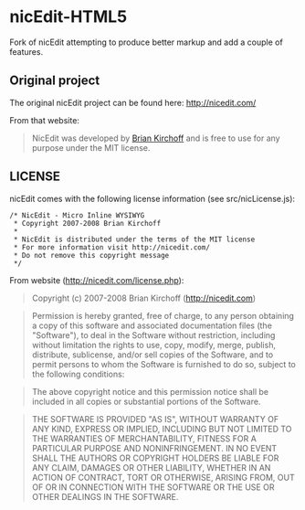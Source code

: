 nicEdit-HTML5
=============

Fork of nicEdit attempting to produce better markup and add a couple of features.

## Original project
The original nicEdit project can be found here: http://nicedit.com/

From that website:
> NicEdit was developed by [Brian Kirchoff](http://bkirchoff.com/) and is free to use for any purpose under the MIT license.

## LICENSE
nicEdit comes with the following license information (see src/nicLicense.js):
```
/* NicEdit - Micro Inline WYSIWYG
 * Copyright 2007-2008 Brian Kirchoff
 *
 * NicEdit is distributed under the terms of the MIT license
 * For more information visit http://nicedit.com/
 * Do not remove this copyright message
 */
 ```
 
From website (http://nicedit.com/license.php):
> Copyright (c) 2007-2008 Brian Kirchoff (http://nicedit.com)

> Permission is hereby granted, free of charge, to any person obtaining a copy of this software and associated documentation files (the "Software"), to deal in the Software without restriction, including without limitation the rights to use, copy, modify, merge, publish, distribute, sublicense, and/or sell copies of the Software, and to permit persons to whom the Software is furnished to do so, subject to the following conditions:

> The above copyright notice and this permission notice shall be included in all copies or substantial portions of the Software.

> THE SOFTWARE IS PROVIDED "AS IS", WITHOUT WARRANTY OF ANY KIND, EXPRESS OR IMPLIED, INCLUDING BUT NOT LIMITED TO THE WARRANTIES OF MERCHANTABILITY, FITNESS FOR A PARTICULAR PURPOSE AND NONINFRINGEMENT. IN NO EVENT SHALL THE AUTHORS OR COPYRIGHT HOLDERS BE LIABLE FOR ANY CLAIM, DAMAGES OR OTHER LIABILITY, WHETHER IN AN ACTION OF CONTRACT, TORT OR OTHERWISE, ARISING FROM, OUT OF OR IN CONNECTION WITH THE SOFTWARE OR THE USE OR OTHER DEALINGS IN THE SOFTWARE.
